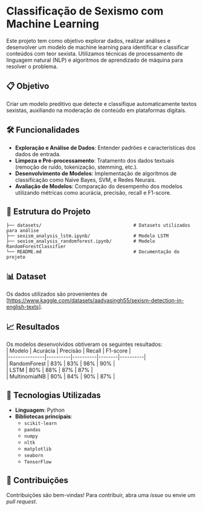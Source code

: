 # Classificação de Sexismo com Machine Learning  
Este projeto tem como objetivo explorar dados, realizar análises e desenvolver um modelo de machine learning para identificar e classificar conteúdos com teor sexista. Utilizamos técnicas de processamento de linguagem natural (NLP) e algoritmos de aprendizado de máquina para resolver o problema.

## 📋 Objetivo  
Criar um modelo preditivo que detecte e classifique automaticamente textos sexistas, auxiliando na moderação de conteúdo em plataformas digitais.

## 🛠️ Funcionalidades  
- **Exploração e Análise de Dados**: Entender padrões e características dos dados de entrada.  
- **Limpeza e Pré-processamento**: Tratamento dos dados textuais (remoção de ruído, tokenização, stemming, etc.).  
- **Desenvolvimento de Modelos**: Implementação de algoritmos de classificação como Naive Bayes, SVM, e Redes Neurais.  
- **Avaliação de Modelos**: Comparação do desempenho dos modelos utilizando métricas como acurácia, precisão, recall e F1-score.  

## 📂 Estrutura do Projeto  
```plaintext
├── datasets/                                  # Datasets utilizados para análise  
├── sexism_analysis_lstm.ipynb/                # Modelo LSTM
├── sexism_analysis_randomforest.ipynb/        # Modelo RandomForestClassifier
└── README.md                                  # Documentação do projeto  
```

## 📊 Dataset  
Os dados utilizados são provenientes de [https://www.kaggle.com/datasets/aadyasingh55/sexism-detection-in-english-texts].   

## 📈 Resultados  
Os modelos desenvolvidos obtiveram os seguintes resultados:  
| Modelo        | Acurácia | Precisão | Recall | F1-score |  
|---------------|----------|----------|--------|----------|  
| RandomForest  | 83%      | 83%      | 98%    | 90%      |  
| LSTM          | 80%      | 88%      | 87%    | 87%      |  
| MultinomialNB | 80%      | 84%      | 90%    | 87%      |

## 🔧 Tecnologias Utilizadas  
- **Linguagem**: Python  
- **Bibliotecas principais**:  
  - `scikit-learn`  
  - `pandas`  
  - `numpy`  
  - `nltk`  
  - `matplotlib`  
  - `seaborn`
  - `TensorFlow`  

## 🤝 Contribuições  
Contribuições são bem-vindas! Para contribuir, abra uma *issue* ou envie um *pull request*.  
